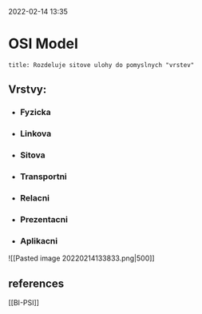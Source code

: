 2022-02-14 13:35

# OSI Model
```ad-info
title: Rozdeluje sitove ulohy do pomyslnych "vrstev"
```
## Vrstvy:
- ### Fyzicka
- ### Linkova
- ### Sitova
- ### Transportni
- ### Relacni
- ### Prezentacni
- ### Aplikacni
![[Pasted image 20220214133833.png|500]]
## references
[[BI-PSI]]